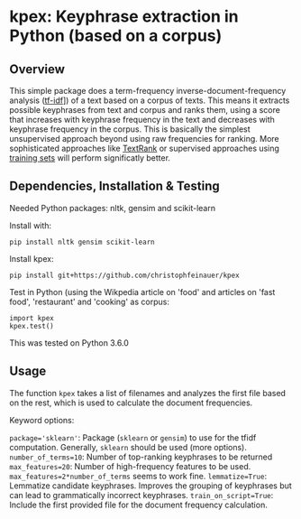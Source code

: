 kpex: Keyphrase extraction in Python (based on a corpus)
=============================================================================

Overview
--------

This simple package does a term-frequency inverse-document-frequency analysis ([tf-idf](https://en.wikipedia.org/wiki/Tf%E2%80%93idf)])  of a text based on a corpus of texts. This means it extracts possible keyphrases from text and corpus and ranks them, using a score that increases with keyphrase frequency in the text and decreases with keyphrase frequency in the corpus. This is basically the simplest unsupervised approach beyond using raw frequencies for ranking. More sophisticated approaches like [TextRank](https://github.com/davidadamojr/TextRank) or supervised approaches using [training sets](https://github.com/snkim/AutomaticKeyphraseExtraction) will perform significatly better.

Dependencies, Installation & Testing
---------------------------

Needed Python packages: nltk, gensim and scikit-learn

Install with:
```
pip install nltk gensim scikit-learn
```

Install kpex:

```
pip install git+https://github.com/christophfeinauer/kpex
```

Test in Python (using the Wikpedia article on 'food' and articles on 'fast food', 'restaurant' and 'cooking' as corpus:
```
import kpex
kpex.test()
```

This was tested on Python 3.6.0

Usage
-----

The function ```kpex``` takes a list of filenames and analyzes the first file based on the rest, which is used to calculate the document frequencies.

Keyword options:

```package='sklearn'```: Package (```sklearn``` or ```gensim```) to use for the tfidf computation. Generally, ```sklearn``` should be used (more options).
```number_of_terms=10```: Number of top-ranking keyphrases to be returned
```max_features=20```: Number of high-frequency features to be used. ```max_features=2*number_of_terms``` seems to work fine.
```lemmatize=True```: Lemmatize candidate keyphrases. Improves the grouping of keyphrases but can lead to grammatically incorrect keyphrases. 
```train_on_script=True```: Include the first provided file for the document frequency calculation. 
